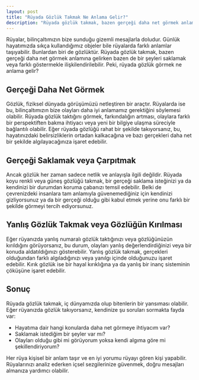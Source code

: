 ```yaml
---
layout: post
title: "Rüyada Gözlük Takmak Ne Anlama Gelir?"
description: "Rüyada gözlük takmak, bazen gerçeği daha net görmek anlamına gelirken bazen de bir şeyleri saklamak veya farklı göstermekle ilişkilendirilebilir."
---
```


Rüyalar, bilinçaltımızın bize sunduğu gizemli mesajlarla doludur. Günlük hayatımızda sıkça kullandığımız objeler bile rüyalarda farklı anlamlar taşıyabilir. Bunlardan biri de gözlüktür. Rüyada gözlük takmak, bazen gerçeği daha net görmek anlamına gelirken bazen de bir şeyleri saklamak veya farklı göstermekle ilişkilendirilebilir. Peki, rüyada gözlük görmek ne anlama gelir?

## Gerçeği Daha Net Görmek

Gözlük, fiziksel dünyada görüşümüzü netleştiren bir araçtır. Rüyalarda ise bu, bilinçaltımızın bize olayları daha iyi anlamamız gerektiğini söylemesi olabilir. Rüyada gözlük taktığını görmek, farkındalığın artması, olaylara farklı bir perspektiften bakma ihtiyacı veya yeni bir bilgiye ulaşma süreciyle bağlantılı olabilir. Eğer rüyada gözlüğü rahat bir şekilde takıyorsanız, bu, hayatınızdaki belirsizliklerin ortadan kalkacağına ve bazı gerçekleri daha net bir şekilde algılayacağınıza işaret edebilir.

## Gerçeği Saklamak veya Çarpıtmak

Ancak gözlük her zaman sadece netlik ve anlayışla ilgili değildir. Rüyada koyu renkli veya güneş gözlüğü takmak, bir gerçeği saklama isteğinizi ya da kendinizi bir durumdan koruma çabanızı temsil edebilir. Belki de çevrenizdeki insanlara tam anlamıyla güvenemediğiniz için kendinizi gizliyorsunuz ya da bir gerçeği olduğu gibi kabul etmek yerine onu farklı bir şekilde görmeyi tercih ediyorsunuz.

## Yanlış Gözlük Takmak veya Gözlüğün Kırılması

Eğer rüyanızda yanlış numaralı gözlük taktığınızı veya gözlüğünüzün kırıldığını görüyorsanız, bu durum, olayları yanlış değerlendirdiğinizi veya bir konuda aldatıldığınızı gösterebilir. Yanlış gözlük takmak, gerçekleri olduğundan farklı algıladığınızı veya yanılgı içinde olduğunuzu işaret edebilir. Kırık gözlük ise bir hayal kırıklığına ya da yanlış bir inanç sisteminin çöküşüne işaret edebilir.

## Sonuç

Rüyada gözlük takmak, iç dünyamızda olup bitenlerin bir yansıması olabilir. Eğer rüyanızda gözlük takıyorsanız, kendinize şu soruları sormakta fayda var:

- Hayatıma dair hangi konularda daha net görmeye ihtiyacım var?
- Saklamak istediğim bir şeyler var mı?
- Olayları olduğu gibi mi görüyorum yoksa kendi algıma göre mi şekillendiriyorum?

Her rüya kişisel bir anlam taşır ve en iyi yorumu rüyayı gören kişi yapabilir. Rüyalarınızı analiz ederken içsel sezgilerinize güvenmek, doğru mesajları almanıza yardımcı olabilir.